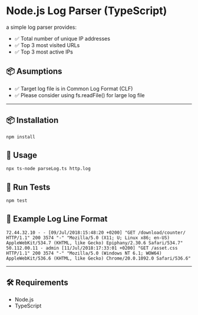 # Node.js Log Parser (TypeScript)

a simple log parser provides:

- ✅ Total number of unique IP addresses
- ✅ Top 3 most visited URLs
- ✅ Top 3 most active IPs

## 📦 Asumptions

- ✅ Target log file is in Common Log Format (CLF)
- ✅ Please consider using fs.readFile() for large log file

---

## 📦 Installation

```bash
npm install
```

## 🚀 Usage

```bash
npx ts-node parseLog.ts http.log
```

## 🧪 Run Tests

```bash
npm test
```

## 📝 Example Log Line Format

```
72.44.32.10 - - [09/Jul/2018:15:48:20 +0200] "GET /download/counter/ HTTP/1.1" 200 3574 "-" "Mozilla/5.0 (X11; U; Linux x86; en-US) AppleWebKit/534.7 (KHTML, like Gecko) Epiphany/2.30.6 Safari/534.7"
50.112.00.11 - admin [11/Jul/2018:17:33:01 +0200] "GET /asset.css HTTP/1.1" 200 3574 "-" "Mozilla/5.0 (Windows NT 6.1; WOW64) AppleWebKit/536.6 (KHTML, like Gecko) Chrome/20.0.1092.0 Safari/536.6"
```

---

## 🛠 Requirements

- Node.js
- TypeScript
